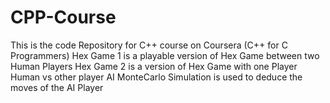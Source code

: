 # CPP-Course
This is the code Repository for C++ course on Coursera (C++ for C Programmers)
Hex Game 1 is a playable version of Hex Game between two Human Players
Hex Game 2 is a version of Hex Game with one Player Human vs other player AI
  MonteCarlo Simulation is used to deduce the moves of the AI Player
